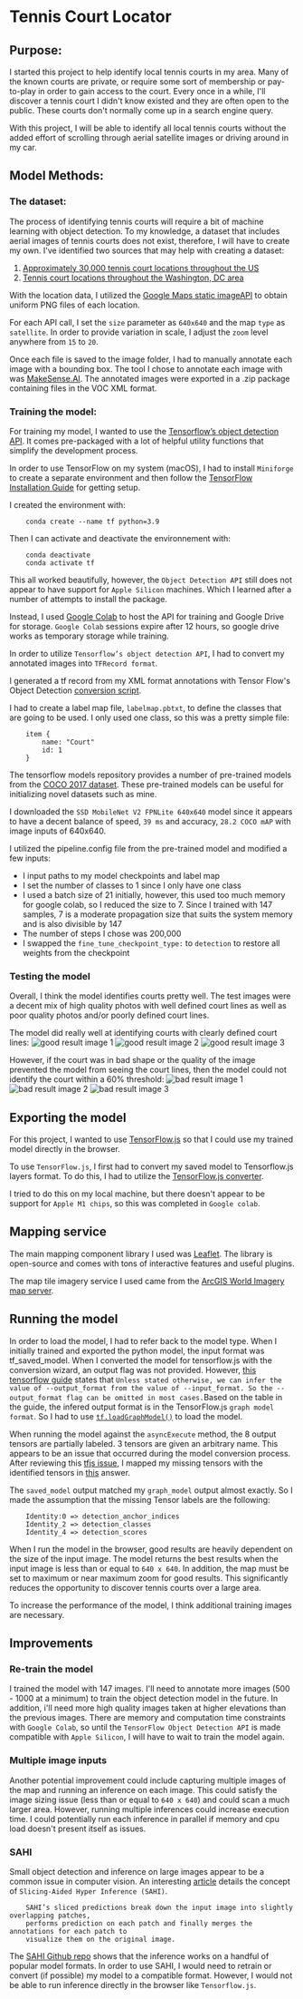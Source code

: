 # Tennis Court Locator
## Purpose:
I started this project to help identify local tennis courts in my area. Many of the known courts are private, or require some sort of membership or pay-to-play in order to gain access to the court. Every once in a while, I'll discover a tennis court I didn't know existed and they are often open to the public. These courts don't normally come up in a search engine query. 

With this project, I will be able to identify all local tennis courts without the added effort of scrolling through aerial satellite images or driving around in my car.

## Model Methods:
### The dataset:
The process of identifying tennis courts will require a bit of machine learning with object detection. 
To my knowledge, a dataset that includes aerial images of tennis courts does not exist, therefore, I will have to create my own.
I've identified two sources that may help with creating a dataset:
1. [Approximately 30,000 tennis court locations throughout the US](https://data.world/mglobel/tennis-courts)
2. [Tennis court locations throughout the Washington, DC area](https://data.world/codefordc/tennis-court-sites)

With the location data, I utilized the [Google Maps static imageAPI](https://developers.google.com/maps/documentation/maps-static?csw=1) to obtain uniform PNG files of each location.

For each API call, I set the `size` parameter as `640x640` and the map `type` as `satellite`.
In order to provide variation in scale, I adjust the `zoom` level anywhere from `15` to `20`.

Once each file is saved to the image folder, I had to manually annotate each image with a bounding box.
The tool I chose to annotate each image with was [MakeSense.AI](https://www.makesense.ai/). 
The annotated images were exported in a .zip package containing files in the VOC XML format.

### Training the model:
For training my model, I wanted to use the [Tensorflow’s object detection API](https://github.com/tensorflow/models/tree/master/research/object_detection). It comes pre-packaged with a lot of helpful utility functions that simplify the development process.

In order to use TensorFlow on my system (macOS), I had to install `Miniforge` to create a separate environment and then follow the [TensorFlow Installation Guide](https://developer.apple.com/metal/tensorflow-plugin/) for getting setup.

I created the environment with:
~~~
    conda create --name tf python=3.9
~~~

Then I can activate and deactivate the environnement with:
~~~
    conda deactivate
    conda activate tf
~~~

This all worked beautifully, however, the `Object Detection API` still does not appear to have support for `Apple Silicon` machines. Which I learned after a number of attempts to install the package.

Instead, I used [Google Colab](https://colab.research.google.com/notebooks/intro.ipynb) to host the API for training and Google Drive for storage. `Google Colab` sessions expire after 12 hours, so google drive works as temporary storage while training.

In order to utilize `Tensorflow’s object detection API`, I had to convert my annotated images into `TFRecord format`.

I generated a tf record from my XML format annotations with Tensor Flow's Object Detection [conversion script](https://github.com/tensorflow/models/blob/master/research/object_detection/g3doc/using_your_own_dataset.md).


I had to create a label map file, `labelmap.pbtxt`, to define the classes that are going to be used. 
I only used one class, so this was a pretty simple file:
~~~
    item {
        name: "Court"
        id: 1
    }
~~~
The tensorflow models repository provides a number of pre-trained models from the [COCO 2017 dataset](https://cocodataset.org/#home). These pre-trained models can be useful for initializing novel datasets such as mine. 

I downloaded the `SSD MobileNet V2 FPNLite 640x640` model since it appears to have a decent balance of speed, `39 ms` and accuracy, `28.2 COCO mAP` with image inputs of 640x640.

I utilized the pipeline.config file from the pre-trained model and modified a few inputs:
- I input paths to my model checkpoints and label map
- I set the number of classes to 1 since I only have one class
- I used a batch size of 21 initially, however, this used too much memory for google colab, so I reduced the size to 7. Since I trained with 147 samples, 7 is a moderate propagation size that suits the system memory and is also divisible by 147
- The number of steps I chose was 200,000 
- I swapped the `fine_tune_checkpoint_type:` to `detection` to restore all weights from the checkpoint

### Testing the model
Overall, I think the model identifies courts pretty well. The test images were a decent mix of high quality photos with well defined court lines as well as poor quality photos and/or poorly defined court lines.

The model did really well at identifying courts with clearly defined court lines:
![good result image 1](dataset/results/good_result1.png)
![good result image 2](dataset/results/good_result2.png)
![good result image 3](dataset/results/good_result3.png)




However, if the court was in bad shape or the quality of the image prevented the model from seeing the court lines, then the model could not identify the court within a 60% threshold:
![bad result image 1](dataset/results/bad_result1.png)
![bad result image 2](dataset/results/bad_result2.png)
![bad result image 3](dataset/results/bad_result3.png)

## Exporting the model
For this project, I wanted to use [TensorFlow.js](https://www.tensorflow.org/js) so that I could use my trained model directly in the browser.

To use `TensorFlow.js`, I first had to convert my saved model to Tensorflow.js layers format. To do this, I had to utilize the [TensorFlow.js converter](https://github.com/tensorflow/tfjs/tree/master/tfjs-converter).

I tried to do this on my local machine, but there doesn't appear to be support for `Apple M1 chips`, so this was completed in `Google colab`.

## Mapping service
The main mapping component library I used was [Leaflet](https://leafletjs.com/index.html). The library is open-source and comes with tons of interactive features and useful plugins. 

The map tile imagery service I used came from the [ArcGIS World Imagery map server](http://leaflet-extras.github.io/leaflet-providers/preview/#filter=Esri).

## Running the model
In order to load the model, I had to refer back to the model type.
When I initially trained and exported the python model, the input format was tf_saved_model.
When I converted the model for tensorflow.js with the conversion wizard, an output flag was not provided. However, [this tensorflow guide](https://github.com/tensorflow/tfjs/blob/master/tfjs-converter/README.md) states that `Unless stated otherwise, we can infer the value of --output_format from the value of --input_format. So the --output_format flag can be omitted in most cases.`Based on the table in the guide, the infered output format is in the TensorFlow.js `graph model format`. So I had to use [`tf.loadGraphModel()`](https://js.tensorflow.org/api/latest/#loadGraphModel) to load the model.

When running the model against the `asyncExecute` method, the 8 output tensors are partially labeled. 3 tensors are given an arbitrary name. This appears to be an issue that occurred during the model conversion process. After reviewing this [tfjs issue](https://github.com/tensorflow/tfjs/issues/3942), I mapped my missing tensors with the identified tensors in [this](https://github.com/tensorflow/tfjs/issues/3942#issuecomment-728013232) answer. 

The `saved_model` output matched my `graph_model` output almost exactly. So I made the assumption that the missing Tensor labels are the following:

~~~
    Identity:0 => detection_anchor_indices
    Identity_2 => detection_classes
    Identity_4 => detection_scores
~~~

When I run the model in the browser, good results are heavily dependent on the size of the input image. 
The model returns the best results when the input image is less than or equal to `640 x 640`.
In addition, the map must be set to maximum or near maximum zoom for good results.
This significantly reduces the opportunity to discover tennis courts over a large area. 

To increase the performance of the model, I think additional training images are necessary.

## Improvements

### Re-train the model
I trained the model with 147 images.
I'll need to annotate more images (500 - 1000 at a minimum) to train the object detection model in the future.
In addition, i'll need more high quality images taken at higher elevations than the previous images.
There are memory and computation time constraints with `Google Colab`, so until the `TensorFlow Object Detection API` is made compatible with `Apple Silicon`, I will have to wait to train the model again. 

### Multiple image inputs
Another potential improvement could include capturing multiple images of the map and running an inference on each image.
This could satisfy the image sizing issue (less than or equal to `640 x 640`) and could scan a much larger area.
However, running multiple inferences could increase execution time. I could potentially run each inference in parallel if memory and cpu load doesn't present itself as issues.

### SAHI
Small object detection and inference on large images appear to be a common issue in computer vision. 
An interesting [article](https://blog.ml6.eu/how-to-detect-small-objects-in-very-large-images-70234bab0f98) details the concept of `Slicing-Aided Hyper Inference (SAHI)`. 

~~~
    SAHI’s sliced predictions break down the input image into slightly overlapping patches, 
    performs prediction on each patch and finally merges the annotations for each patch to 
    visualize them on the original image.
~~~

The [SAHI Github repo](https://github.com/obss/sahi) shows that the inference works on a handful of popular model formats. In order to use SAHI, I would need to retrain or convert (if possible) my model to a compatible format. However, I would not be able to run inference directly in the browser like `Tensorflow.js`.
